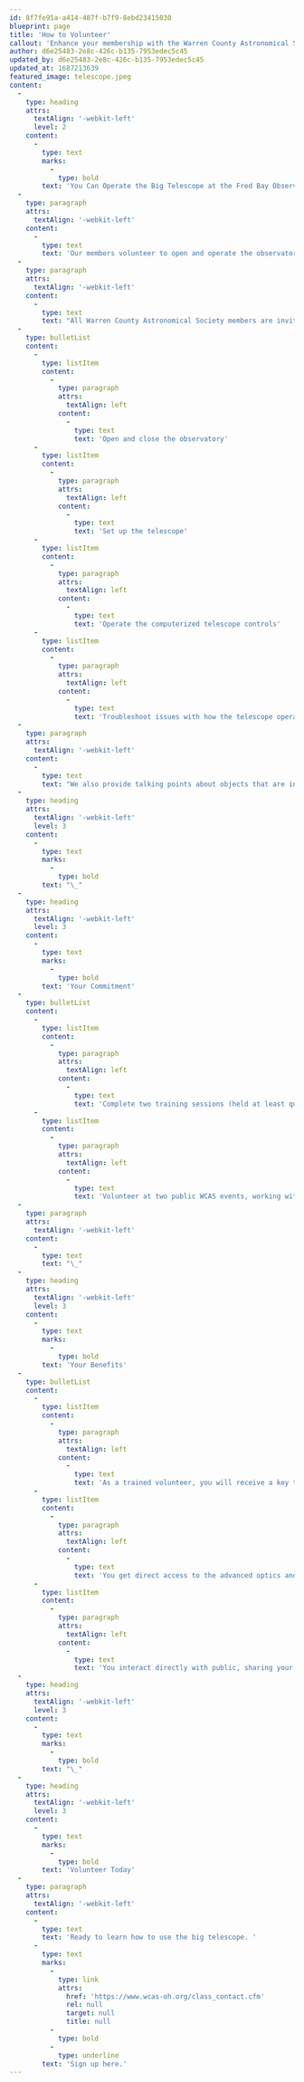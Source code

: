 ```yaml
---
id: 8f7fe95a-a414-487f-b7f9-8ebd23415030
blueprint: page
title: 'How to Volunteer'
callout: 'Enhance your membership with the Warren County Astronomical Society and gain the opportunity to operate our telescopes, access the Fred Bay Observatory, and take a leading role in running our public events.'
author: d6e25483-2e8c-426c-b135-7953edec5c45
updated_by: d6e25483-2e8c-426c-b135-7953edec5c45
updated_at: 1687213639
featured_image: telescope.jpeg
content:
  -
    type: heading
    attrs:
      textAlign: '-webkit-left'
      level: 2
    content:
      -
        type: text
        marks:
          -
            type: bold
        text: 'You Can Operate the Big Telescope at the Fred Bay Observatory'
  -
    type: paragraph
    attrs:
      textAlign: '-webkit-left'
    content:
      -
        type: text
        text: 'Our members volunteer to open and operate the observatory at Hisey Park for the public on behalf of the Warren County Parks Department.'
  -
    type: paragraph
    attrs:
      textAlign: '-webkit-left'
    content:
      -
        type: text
        text: "All Warren County Astronomical Society members are invited to participate. You'll be trained by experienced members and paired up with them for two monthly public events to help you learn how to:"
  -
    type: bulletList
    content:
      -
        type: listItem
        content:
          -
            type: paragraph
            attrs:
              textAlign: left
            content:
              -
                type: text
                text: 'Open and close the observatory'
      -
        type: listItem
        content:
          -
            type: paragraph
            attrs:
              textAlign: left
            content:
              -
                type: text
                text: 'Set up the telescope'
      -
        type: listItem
        content:
          -
            type: paragraph
            attrs:
              textAlign: left
            content:
              -
                type: text
                text: 'Operate the computerized telescope controls'
      -
        type: listItem
        content:
          -
            type: paragraph
            attrs:
              textAlign: left
            content:
              -
                type: text
                text: 'Troubleshoot issues with how the telescope operates'
  -
    type: paragraph
    attrs:
      textAlign: '-webkit-left'
    content:
      -
        type: text
        text: "We also provide talking points about objects that are in the sky each month so you're well prepared to help visitors experience the night sky."
  -
    type: heading
    attrs:
      textAlign: '-webkit-left'
      level: 3
    content:
      -
        type: text
        marks:
          -
            type: bold
        text: "\_"
  -
    type: heading
    attrs:
      textAlign: '-webkit-left'
      level: 3
    content:
      -
        type: text
        marks:
          -
            type: bold
        text: 'Your Commitment'
  -
    type: bulletList
    content:
      -
        type: listItem
        content:
          -
            type: paragraph
            attrs:
              textAlign: left
            content:
              -
                type: text
                text: 'Complete two training sessions (held at least quarterly)'
      -
        type: listItem
        content:
          -
            type: paragraph
            attrs:
              textAlign: left
            content:
              -
                type: text
                text: 'Volunteer at two public WCAS events, working with another volunteer, during the next 12 months.'
  -
    type: paragraph
    attrs:
      textAlign: '-webkit-left'
    content:
      -
        type: text
        text: "\_"
  -
    type: heading
    attrs:
      textAlign: '-webkit-left'
      level: 3
    content:
      -
        type: text
        marks:
          -
            type: bold
        text: 'Your Benefits'
  -
    type: bulletList
    content:
      -
        type: listItem
        content:
          -
            type: paragraph
            attrs:
              textAlign: left
            content:
              -
                type: text
                text: 'As a trained volunteer, you will receive a key to the observatory. This enables you to schedule and conduct your own public viewing sessions in addition to the monthly WCAS events.'
      -
        type: listItem
        content:
          -
            type: paragraph
            attrs:
              textAlign: left
            content:
              -
                type: text
                text: 'You get direct access to the advanced optics and precision tracking available with the telescope in the Fred Bay Observatory.'
      -
        type: listItem
        content:
          -
            type: paragraph
            attrs:
              textAlign: left
            content:
              -
                type: text
                text: 'You interact directly with public, sharing your love for and knowledge of astronomy, with our visitors and other members.'
  -
    type: heading
    attrs:
      textAlign: '-webkit-left'
      level: 3
    content:
      -
        type: text
        marks:
          -
            type: bold
        text: "\_"
  -
    type: heading
    attrs:
      textAlign: '-webkit-left'
      level: 3
    content:
      -
        type: text
        marks:
          -
            type: bold
        text: 'Volunteer Today'
  -
    type: paragraph
    attrs:
      textAlign: '-webkit-left'
    content:
      -
        type: text
        text: 'Ready to learn how to use the big telescope. '
      -
        type: text
        marks:
          -
            type: link
            attrs:
              href: 'https://www.wcas-oh.org/class_contact.cfm'
              rel: null
              target: null
              title: null
          -
            type: bold
          -
            type: underline
        text: 'Sign up here.'
---
```

